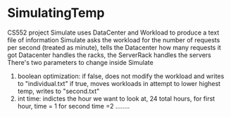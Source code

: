 # SimulatingTemp
CS552 project 
Simulate uses DataCenter and Workload to produce a text file of information 
  Simulate asks the workload for the number of requests per second (treated as minute), tells the Datacenter how many requests it got
   Datacenter handles the racks, the ServerRack handles the servers
There's two parameters to change inside Simulate
1) boolean optimization: if false, does not modify the workload and writes to "individual.txt"
                      if true, moves workloads in attempt to lower highest temp, writes to "second.txt"
2) int time: indictes the hour we want to look at, 24 total hours, for first hour, time = 1 for second time =2 ........
